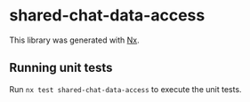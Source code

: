 # shared-chat-data-access

This library was generated with [Nx](https://nx.dev).

## Running unit tests

Run `nx test shared-chat-data-access` to execute the unit tests.
